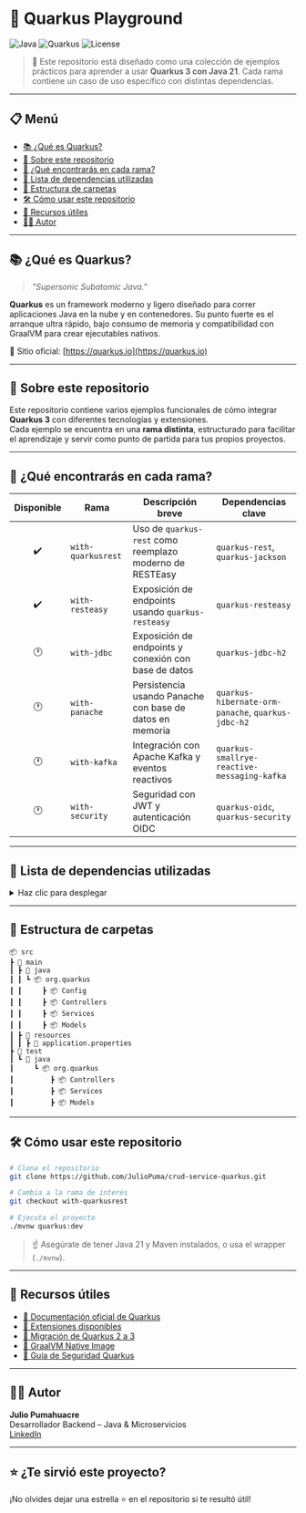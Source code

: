 # 🚀 Quarkus Playground

![Java](https://img.shields.io/badge/Java-21-blue)
![Quarkus](https://img.shields.io/badge/Quarkus-3-green)
![License](https://img.shields.io/badge/license-MIT-lightgrey)

> 📁 Este repositorio está diseñado como una colección de ejemplos prácticos para aprender a usar **Quarkus 3 con Java 21**. Cada rama contiene un caso de uso específico con distintas dependencias.

---

## 📋 Menú

- [📚 ¿Qué es Quarkus?](#qué-es-quarkus)
- [📘 Sobre este repositorio](#sobre-este-repositorio)
- [🧪 ¿Qué encontrarás en cada rama?](#qué-encontrarás-en-cada-rama)
- [🧩 Lista de dependencias utilizadas](#lista-de-dependencias-utilizadas)
- [📂 Estructura de carpetas](#estructura-de-carpetas)
- [🛠️ Cómo usar este repositorio](#cómo-usar-este-repositorio)
- [📎 Recursos útiles](#recursos-útiles)
- [🧑‍💻 Autor](#autor)

---

## 📚 ¿Qué es Quarkus?

> *"Supersonic Subatomic Java."*

**Quarkus** es un framework moderno y ligero diseñado para correr aplicaciones Java en la nube y en contenedores. Su punto fuerte es el arranque ultra rápido, bajo consumo de memoria y compatibilidad con GraalVM para crear ejecutables nativos.

🔗 Sitio oficial: [https://quarkus.io](https://quarkus.io)

---

## 📘 Sobre este repositorio

Este repositorio contiene varios ejemplos funcionales de cómo integrar **Quarkus 3** con diferentes tecnologías y extensiones.  
Cada ejemplo se encuentra en una **rama distinta**, estructurado para facilitar el aprendizaje y servir como punto de partida para tus propios proyectos.

---

## 🧪 ¿Qué encontrarás en cada rama?

| Disponible | Rama               | Descripción breve                                        | Dependencias clave                                 |
|:----------:|--------------------|----------------------------------------------------------|----------------------------------------------------|
|     ✔️     | `with-quarkusrest` | Uso de `quarkus-rest` como reemplazo moderno de RESTEasy | `quarkus-rest`, `quarkus-jackson`                  |
|     ✔️     | `with-resteasy`    | Exposición de endpoints usando `quarkus-resteasy`        | `quarkus-resteasy`                                 |
|     🕐     | `with-jdbc`        | Exposición de endpoints y conexión con base de datos     | `quarkus-jdbc-h2`                                 |
|     🕐     | `with-panache`     | Persistencia usando Panache con base de datos en memoria | `quarkus-hibernate-orm-panache`, `quarkus-jdbc-h2` |
|     🕐     | `with-kafka`       | Integración con Apache Kafka y eventos reactivos         | `quarkus-smallrye-reactive-messaging-kafka`        |
|     🕐     | `with-security`    | Seguridad con JWT y autenticación OIDC                   | `quarkus-oidc`, `quarkus-security`                 |

---

## 🧩 Lista de dependencias utilizadas

<details>
<summary>Haz clic para desplegar</summary>

- `quarkus-rest` (para exponer endpoints RESTful)
- `quarkus-resteasy` (para crear servicios REST con JAX-RS)
- `quarkus-resteasy-jackson` (para serialización/deserialización JSON
- `quarkus-jackson` (para soporte de JSON en Quarkus) 
- `quarkus-hibernate-orm-panache` (para simplificar la persistencia con JPA) 
- `quarkus-jdbc-h2` (para usar una base de datos H2 en memoria) 
- `quarkus-smallrye-reactive-messaging-kafka` (para integrar con Apache Kafka) 
- `quarkus-security` (para manejar seguridad y autenticación) 
- `quarkus-oidc` (para autenticación con OpenID Connect)
- `quarkus-arc` (CDI para inyección de dependencias)
- `quarkus-logging-json` (para logs en formato JSON)
- `quarkus-scheduler` (para tareas programadas)

</details>

---

## 📂 Estructura de carpetas

```plaintext
📦 src
┣ 📂 main
┃ ┣ 📂 java
┃ ┃ ┗ 📦 org.quarkus
┃ ┃     ┣ 📦 Config
┃ ┃     ┣ 📦 Controllers
┃ ┃     ┣ 📦 Services
┃ ┃     ┣ 📦 Models
┃ ┣ 📂 resources
┃ ┃ ┣ 📄 application.properties
┣ 📂 test
┃ ┗ 📂 java
┃     ┗ 📦 org.quarkus
┃         ┣ 📦 Controllers
┃         ┣ 📦 Services
┃         ┣ 📦 Models
```

---

## 🛠️ Cómo usar este repositorio

```bash
# Clona el repositorio
git clone https://github.com/JulioPuma/crud-service-quarkus.git

# Cambia a la rama de interés
git checkout with-quarkusrest

# Ejecuta el proyecto
./mvnw quarkus:dev
```

> ☝️ Asegúrate de tener Java 21 y Maven instalados, o usa el wrapper (`./mvnw`).

---

## 📎 Recursos útiles

- [📘 Documentación oficial de Quarkus](https://quarkus.io/documentation/)
- [🧰 Extensiones disponibles](https://quarkus.io/extensions/)
- [🧠 Migración de Quarkus 2 a 3](https://quarkus.io/guides/migration)
- [🧊 GraalVM Native Image](https://www.graalvm.org/)
- [🔐 Guía de Seguridad Quarkus](https://quarkus.io/guides/security)

---

## 🧑‍💻 Autor

**Julio Pumahuacre**  
Desarrollador Backend – Java & Microservicios  
[LinkedIn](https://www.linkedin.com/in/juliopuma/)

---

## ⭐ ¿Te sirvió este proyecto?

¡No olvides dejar una estrella ⭐ en el repositorio si te resultó útil!
